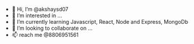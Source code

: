 - 👋 Hi, I’m @akshaysd07
- 👀 I’m interested in ...
- 🌱 I’m currently learning Javascript, React, Node and Express, MongoDb
- 💞️ I’m looking to collaborate on ...
- 📫 reach me @8806951561
<!---
akshaysd07/akshaysd07 is a ✨ special ✨ repository because its `README.md` (this file) appears on your GitHub profile.
You can click the Preview link to take a look at your changes.
--->
